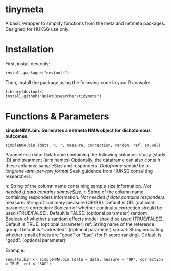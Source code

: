 # tinymeta
A basic wrapper to simplify functions from the meta and netmeta packages. Designed for HUKSG use only.

# Installation
First, install devtools:
```
install.packages("devtools")
```
Then, install the package using the following code in your R console:
```
library(devtools)
install_github("QuietResearcher/tidymeta")
```

# Functions & Parameters
**simpleNMA.bin: Generates a netmeta NMA object for dichotomous outcomes.**
```
simpleNMA.bin (data, n, r, measure, correction, random, ref, sm.val)
```
Parameters:
data: Dataframe containing the following columns: study (study ID) and treatment (arm names)
      Optionally, the dataframe can also contain these columns: sampleSize and responders.
      *Dataframe should be in long/one-arm-per-row format* Seek guidence from HUKSG consulting researchers.

n: String of the column name containing sample size information. *Not needed if data contains sampleSize.*
r: String of the column name containing responders information. *Not needed if data contains responders.*
measure: String of summary measure (OR/RR). Default is OR. (optional parameter)
correction: Boolean of whether continuity correction should be used (TRUE/FALSE). Default is FALSE. (optional parameter)
random: Boolean of whether a random effects model should be used (TRUE/FALSE). Default is TRUE. (optional parameter)
ref: String name of the reference group. Default is "Untreated". (optional parameter)
sm.val: String indicating whether small effects are "good" or "bad" (for P-score ranking). Default is "good". (optional parameter)

Example:
```
results.bin <- simpleNMA.bin (data = data, measure = "OR", correction = TRUE, ref = "SOC")
```


